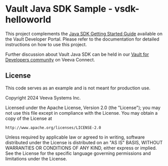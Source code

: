 # Vault Java SDK Sample - vsdk-helloworld

This project complements the [Java SDK Getting Started Guide](https://developer.veevavault.com/sdk/#getting-started)
available on the Vault Developer Portal. Please refer to the documentation for detailed instructions
on how to use this project.

Further discussion about Vault Java SDK can be held in our [Vault for Developers community](https://devcommunity.veevavault.com) on Veeva Connect.
	    
## License

This code serves as an example and is not meant for production use.

Copyright 2024 Veeva Systems Inc.
 
Licensed under the Apache License, Version 2.0 (the "License");
you may not use this file except in compliance with the License.
You may obtain a copy of the License at
 
    http://www.apache.org/licenses/LICENSE-2.0

Unless required by applicable law or agreed to in writing, software
distributed under the License is distributed on an "AS IS" BASIS,
WITHOUT WARRANTIES OR CONDITIONS OF ANY KIND, either express or implied.
See the License for the specific language governing permissions and
limitations under the License.
  